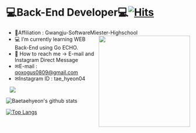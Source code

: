 # 💻Back-End Developer💻[![Hits](https://hits.seeyoufarm.com/api/count/incr/badge.svg?url=https%3A%2F%2Fgithub.com%2Fqoxogus%2Fhit-counter&count_bg=%2379C83D&title_bg=%23555555&icon=go.svg&icon_color=%233580D3&title=hits&edge_flat=false)](https://hits.seeyoufarm.com)
* 🏫Affiliation : Gwangju-SoftwareMiester-Highschool<img src="https://user-images.githubusercontent.com/69895394/99774446-218a7700-2b51-11eb-9217-77c85380594c.png" align="right" width="250px">
* 💻 I’m currently learning WEB Back-End using Go ECHO.  
* 📩 How to reach me -> E-mail and Instagram Direct Message   
* ✉E-mail : <qoxogus0809@gmail.com>
* ✉Instagram ID : tae_hyeon04
<a href="https://www.instagram.com/tae_hyeon04/">
    <img 
        src="http://img.shields.io/badge/-Instagram-pink?style=flat&logo=Instagram&link=https://www.instagram.com/tae_hyeon04/"
        style="height : auto; margin-left : 10px; margin-right : 10px;"/>
</a>

![Baetaehyeon's github stats](https://github-readme-stats.vercel.app/api?username=qoxogus&show_icons=true)  
 
[![Top Langs](https://github-readme-stats.vercel.app/api/top-langs/?username=qoxogus&layout=compact)](https://github.com/anuraghazra/github-readme-stats)
<!--
**qoxogus/qoxogus** is a ✨ _special_ ✨ repository because its `README.md` (this file) appears on your GitHub profile.

Here are some ideas to get you started:

- 🔭 I’m currently working on ...
- 🌱 I’m currently learning ...
- 👯 I’m looking to collaborate on ...
- 🤔 I’m looking for help with ...
- 💬 Ask me about ...
- 📫 How to reach me: ...
- 😄 Pronouns: ...
- ⚡ Fun fact: ...

